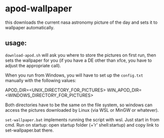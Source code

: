 # apod-wallpaper
this downloads the current nasa astronomy picture of the day and sets it to wallpaper automatically.

## usage:
`download-apod.sh` will ask you where to store the pictures on first run, then sets the wallpaper for you (if you have a DE other than xfce, you have to adjust the appropriate call).

When you run from Windows, you will have to set up the `config.txt` manually with the following values:

 APOD_DIR=<UNIX_DIRECTORY_FOR_PICTURES>
 WIN_APOD_DIR=<WINDOWS_DIRECTORY_FOR_PICTURES>

Both directories have to be the same on the file system, so windows can access the pictures downloaded by Linux (via WSL or MinGW or whatever). 

`set-wallpaper.bat` implements running the script with wsl. Just start in from cmd.
Run on startup: open startup folder (<win>+'r' shell:startup) and copy link to set-wallpaper.bat there.